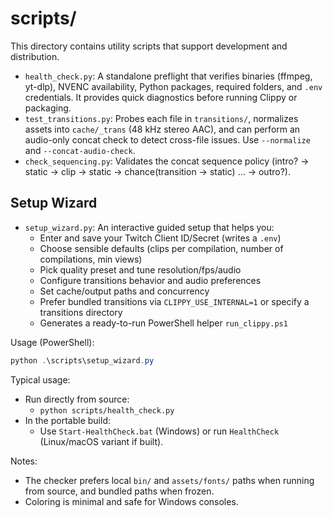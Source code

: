 # scripts/

This directory contains utility scripts that support development and distribution.

- `health_check.py`: A standalone preflight that verifies binaries (ffmpeg, yt-dlp), NVENC availability, Python packages, required folders, and `.env` credentials. It provides quick diagnostics before running Clippy or packaging.
 - `test_transitions.py`: Probes each file in `transitions/`, normalizes assets into `cache/_trans` (48 kHz stereo AAC), and can perform an audio-only concat check to detect cross-file issues. Use `--normalize` and `--concat-audio-check`.
 - `check_sequencing.py`: Validates the concat sequence policy (intro? → static → clip → static → chance(transition → static) … → outro?).


## Setup Wizard

- `setup_wizard.py`: An interactive guided setup that helps you:
  - Enter and save your Twitch Client ID/Secret (writes a `.env`)
  - Choose sensible defaults (clips per compilation, number of compilations, min views)
  - Pick quality preset and tune resolution/fps/audio
  - Configure transitions behavior and audio preferences
  - Set cache/output paths and concurrency
  - Prefer bundled transitions via `CLIPPY_USE_INTERNAL=1` or specify a transitions directory
  - Generates a ready-to-run PowerShell helper `run_clippy.ps1`

Usage (PowerShell):

```powershell
python .\scripts\setup_wizard.py
```
Typical usage:

- Run directly from source:
  - `python scripts/health_check.py`
- In the portable build:
  - Use `Start-HealthCheck.bat` (Windows) or run `HealthCheck` (Linux/macOS variant if built).

Notes:
- The checker prefers local `bin/` and `assets/fonts/` paths when running from source, and bundled paths when frozen.
- Coloring is minimal and safe for Windows consoles.
